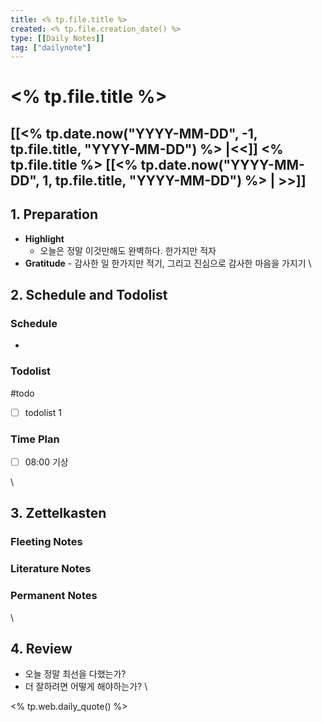 ```yaml
---
title: <% tp.file.title %>
created: <% tp.file.creation_date() %>
type: [[Daily Notes]]
tag: ["dailynote"]
---
```


# <% tp.file.title %>

## [[<% tp.date.now("YYYY-MM-DD", -1, tp.file.title, "YYYY-MM-DD") %> |<<]] <% tp.file.title %> [[<% tp.date.now("YYYY-MM-DD", 1, tp.file.title, "YYYY-MM-DD") %> | >>]]

## 1. Preparation

- **Highlight**
  - 오늘은 정말 이것만해도 완벽하다. 한가지만 적자
- **Gratitude** - 감사한 일 한가지만 적기, 그리고 진심으로 감사한 마음을 가지기
  \


## 2. Schedule and Todolist

### Schedule

-

### Todolist

#todo

- [ ] todolist 1

### Time Plan

- [ ] 08:00 기상

\


## 3. Zettelkasten

### Fleeting Notes

### Literature Notes

### Permanent Notes

\


## 4. Review

- 오늘 정말 최선을 다했는가?
- 더 잘하려면 어떻게 해야하는가?
  \


<% tp.web.daily_quote() %>
